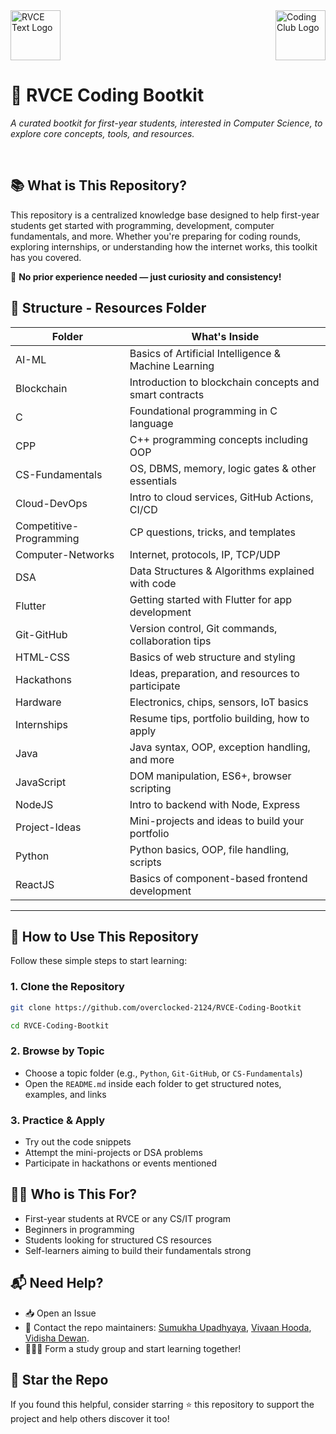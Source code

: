 <div style="display: flex; justify-content: space-between; align-items: center; margin-bottom: 30px;"><a href="https://rvce.edu.in" target="_blank" rel="noopener noreferrer" style="margin-right: 20px;"><img src="https://github.com/overclocked-2124/RVCE-Coding-Bootkit/blob/main/gitAssets/RVCE_Logo_With_Text.png" alt="RVCE Text Logo" height="80"></a><a href="https://www.linkedin.com/company/coding-club-rvce/posts/?feedView=all" target="_blank" rel="noopener noreferrer" style="margin-left: 20px;"><img src="https://github.com/overclocked-2124/RVCE-Coding-Bootkit/blob/main/gitAssets/CCLogo_BG_Removed.png" alt="Coding Club Logo" height="80"></a></div>

# 🚀 RVCE Coding Bootkit

_A curated bootkit for first-year students, interested in Computer Science, to explore core concepts, tools, and resources._

<br>

## 📚 What is This Repository?

This repository is a centralized knowledge base designed to help first-year students get started with programming, development, computer fundamentals, and more. Whether you're preparing for coding rounds, exploring internships, or understanding how the internet works, this toolkit has you covered.

🧠 **No prior experience needed — just curiosity and consistency!**

## 📂 Structure - Resources Folder

| Folder                  | What's Inside                                           |
| ----------------------- | ------------------------------------------------------- |
| AI-ML                   | Basics of Artificial Intelligence & Machine Learning    |
| Blockchain              | Introduction to blockchain concepts and smart contracts |
| C                       | Foundational programming in C language                  |
| CPP                     | C++ programming concepts including OOP                  |
| CS-Fundamentals         | OS, DBMS, memory, logic gates & other essentials        |
| Cloud-DevOps            | Intro to cloud services, GitHub Actions, CI/CD          |
| Competitive-Programming | CP questions, tricks, and templates                     |
| Computer-Networks       | Internet, protocols, IP, TCP/UDP                        |
| DSA                     | Data Structures & Algorithms explained with code        |
| Flutter                 | Getting started with Flutter for app development        |
| Git-GitHub              | Version control, Git commands, collaboration tips       |
| HTML-CSS                | Basics of web structure and styling                     |
| Hackathons              | Ideas, preparation, and resources to participate        |
| Hardware                | Electronics, chips, sensors, IoT basics                 |
| Internships             | Resume tips, portfolio building, how to apply           |
| Java                    | Java syntax, OOP, exception handling, and more          |
| JavaScript              | DOM manipulation, ES6+, browser scripting               |
| NodeJS                  | Intro to backend with Node, Express                     |
| Project-Ideas           | Mini-projects and ideas to build your portfolio         |
| Python                  | Python basics, OOP, file handling, scripts              |
| ReactJS                 | Basics of component-based frontend development          |

---

## 🧭 How to Use This Repository

Follow these simple steps to start learning:

### 1. Clone the Repository

```bash
git clone https://github.com/overclocked-2124/RVCE-Coding-Bootkit
```

```bash
cd RVCE-Coding-Bootkit
```

### 2. Browse by Topic

-   Choose a topic folder (e.g., `Python`, `Git-GitHub`, or `CS-Fundamentals`)
-   Open the `README.md` inside each folder to get structured notes, examples, and links

### 3. Practice & Apply

-   Try out the code snippets
-   Attempt the mini-projects or DSA problems
-   Participate in hackathons or events mentioned

## 🧑‍💻 Who is This For?

-   First-year students at RVCE or any CS/IT program
-   Beginners in programming
-   Students looking for structured CS resources
-   Self-learners aiming to build their fundamentals strong

## 📬 Need Help?

-   📥 Open an Issue
-   📧 Contact the repo maintainers: [Sumukha Upadhyaya](mailto:sumukhaupadhyaya@gmail.com), [Vivaan Hooda](mailto:vivaan.hooda@gmail.com), [Vidisha Dewan](mailto:vidishadewan2020@gmail.com).
-   🧑‍🤝‍🧑 Form a study group and start learning together!

## 🌟 Star the Repo

If you found this helpful, consider starring ⭐ this repository to support the project and help others discover it too!
